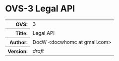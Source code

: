 # OVS-3 Legal API

<style>
  .info td { text-align: left; }
  .info th { text-align: right; }
</style>

<table class="info">
  <tbody>
  <tr>
    <th>OVS:</th>
    <td>3</td>
  </tr>
  <tr>
    <th>Title:</th>
    <td>Legal API</td>
  </tr>
  <tr>
    <th>Author:</th>
    <td>DocW &lt;docwhomc at gmail.com&gt;</td>
  </tr>
  <tr>
    <th>Version:</th>
    <td><i>draft</i></td>
  </tr>
  </tbody>
</table>
